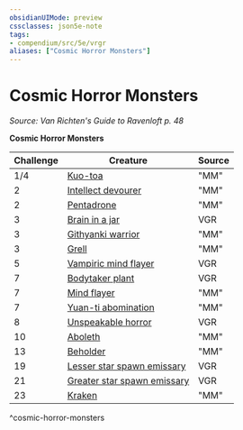 ```yaml
---
obsidianUIMode: preview
cssclasses: json5e-note
tags:
- compendium/src/5e/vrgr
aliases: ["Cosmic Horror Monsters"]
---
```

# Cosmic Horror Monsters
*Source: Van Richten's Guide to Ravenloft p. 48* 

**Cosmic Horror Monsters**

| Challenge | Creature | Source |
|-----------|----------|--------|
| 1/4 | [Kuo-toa](Mechanics/bestiary/humanoid/kuo-toa.md) | "MM" |
| 2 | [Intellect devourer](Mechanics/bestiary/aberration/intellect-devourer.md) | "MM" |
| 2 | [Pentadrone](Mechanics/bestiary/construct/pentadrone.md) | "MM" |
| 3 | [Brain in a jar](Mechanics/bestiary/undead/brain-in-a-jar-vrgr.md) | VGR |
| 3 | [Githyanki warrior](Mechanics/bestiary/humanoid/githyanki-warrior.md) | "MM" |
| 3 | [Grell](Mechanics/bestiary/aberration/grell.md) | "MM" |
| 5 | [Vampiric mind flayer](Mechanics/bestiary/undead/vampiric-mind-flayer-vrgr.md) | VGR |
| 7 | [Bodytaker plant](Mechanics/bestiary/plant/bodytaker-plant-vrgr.md) | VGR |
| 7 | [Mind flayer](Mechanics/bestiary/aberration/mind-flayer.md) | "MM" |
| 7 | [Yuan-ti abomination](Mechanics/bestiary/monstrosity/yuan-ti-abomination.md) | "MM" |
| 8 | [Unspeakable horror](Mechanics/bestiary/monstrosity/unspeakable-horror-vrgr.md) | VGR |
| 10 | [Aboleth](Mechanics/bestiary/aberration/aboleth.md) | "MM" |
| 13 | [Beholder](Mechanics/bestiary/aberration/beholder.md) | "MM" |
| 19 | [Lesser star spawn emissary](Mechanics/bestiary/aberration/lesser-star-spawn-emissary-vrgr.md) | VGR |
| 21 | [Greater star spawn emissary](Mechanics/bestiary/aberration/greater-star-spawn-emissary-vrgr.md) | VGR |
| 23 | [Kraken](Mechanics/bestiary/monstrosity/kraken.md) | "MM" |
^cosmic-horror-monsters